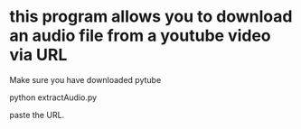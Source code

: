 # this program allows you to download an audio file from a youtube video via URL

Make sure you have downloaded pytube

python extractAudio.py

paste the URL.

